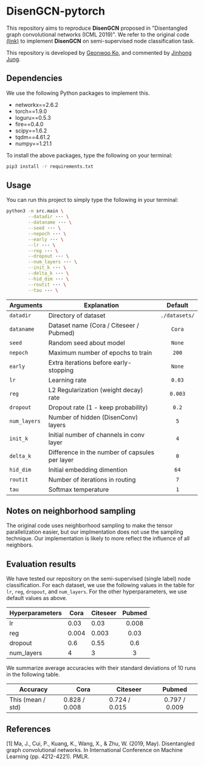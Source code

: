 # DisenGCN-pytorch

This repository aims to reproduce **DisenGCN** proposed in "Disentangled graph convolutional networks (ICML 2019)". 
We refer to the original code [(link)](https://jianxinma.github.io/assets/DisenGCN-py3.zip) to implement **DisenGCN** on semi-supervised node classification task. 

This repository is developed by [Geonwoo Ko](https://github.com/geonwooko), and commented by [Jinhong Jung](https://jinhongjung.github.io/).


## Dependencies
We use the following Python packages to implement this. 

* networkx==2.6.2
* torch==1.9.0
* loguru==0.5.3
* fire==0.4.0
* scipy==1.6.2
* tqdm==4.61.2
* numpy==1.21.1  

To install the above packages, type the following on your terminal:
```bash
pip3 install -r requirements.txt
```

## Usage
You can run this project to simply type the following in your terminal:

```bash
python3 -m src.main \
        --datadir ··· \
        --dataname ··· \
        --seed ··· \
        --nepoch ··· \
        --early ··· \
        --lr ··· \
        --reg ··· \
        --dropout ··· \
        --num_layers ··· \
        --init_k ··· \
        --delta_k ··· \
        --hid_dim ··· \
        --routit ··· \
        --tau ··· \
```

| Arguments     | Explanation       | Default       | 
| --------------|-------------------|:-------------:|
| `datadir` | Directory of dataset | `./datasets/` |
| `dataname` | Dataset name (Cora / Citeseer / Pubmed) | `Cora`|
| `seed` | Random seed about model | `None`|
| `nepoch` | Maximum number of epochs to train | `200`|
| `early` | Extra iterations before early-stopping | `None`|
| `lr` | Learning rate | `0.03`|
| `reg` | L2 Regularization (weight decay) rate  | `0.003`|
| `dropout` | Dropout rate (1 - keep probability) | `0.2`|
| `num_layers` | Number of hidden (DisenConv) layers | `5`|
| `init_k` | Initial number of channels in conv layer | `4`|
| `delta_k` | Difference in the number of capsules per layer | `0` |
| `hid_dim` | Initial embedding dimention | `64`|
| `routit` | Number of iterations in routing | `7` |
| `tau` | Softmax temperature | `1` |


## Notes on neighborhood sampling
The original code uses neighborhood sampling to make the tensor parallelization easier, but our implmentation does not use the sampling technique. Our implementation is likely to more reflect the influence of all neighbors.


## Evaluation results
We have tested our repository on the semi-supervised (single label) node classification. 
For each dataset, we use the following values in the table for `lr`, `reg`, `dropout`, and `num_layers`. 
For the other hyperparameters, we use default values as above. 

| Hyperparameters |   Cora    | Citeseer   |    Pubmed   |
|----------------|----------|-------------|:-----------:|
|     lr         |    0.03  |     0.03    |      0.008   |
|     reg        |    0.004 |  0.003      |      0.03   |
|     dropout    |    0.6  |   0.55       |      0.6   |
|     num_layers     |     4    |    3        |      3      |
 

We summarize average accuracies with their standard deviations of 10 runs in the following table.

|          Accuracy            |             Cora          |          Citeseer        |           Pubmed           |
|------------------------------|---------------------------|--------------------------|:--------------------------:|
|     This (mean / std)    |     0.828 / 0.008         |  0.724 / 0.015           |           0.797 / 0.009    |
 


## References 
[1] Ma, J., Cui, P., Kuang, K., Wang, X., & Zhu, W. (2019, May). Disentangled graph convolutional networks. In International Conference on Machine Learning (pp. 4212-4221). PMLR.
